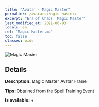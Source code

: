 ```yaml
---
title: "Avatar - Magic Master"
permalink: /Avatars/Magic Master/
excerpt: "Era of Chaos  Magic Master"
last_modified_at: 2021-06-03
locale: en
ref: "Magic Master.md"
toc: false
classes: wide
---
```

 ![Magic Master](/images/a/avatarFrame_37.png)

## Details

 **Description:** Magic Master Avatar Frame 

 **Tips:** Obtained from the Spell Training Event 

 **Is available:**  + 

